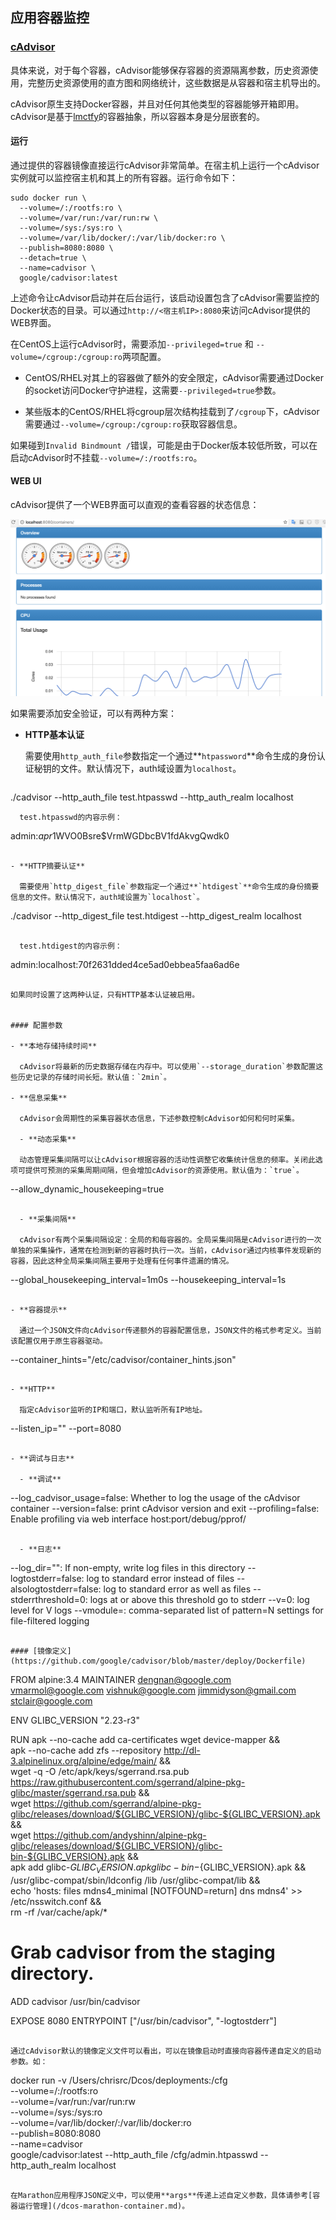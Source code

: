 ## 应用容器监控

### [cAdvisor](https://github.com/google/cadvisor)

具体来说，对于每个容器，cAdvisor能够保存容器的资源隔离参数，历史资源使用，完整历史资源使用的直方图和网络统计，这些数据是从容器和宿主机导出的。

cAdvisor原生支持Docker容器，并且对任何其他类型的容器能够开箱即用。cAdvisor是基于[lmctfy](https://github.com/google/lmctfy)的容器抽象，所以容器本身是分层嵌套的。

#### 运行

通过提供的容器镜像直接运行cAdvisor非常简单。在宿主机上运行一个cAdvisor实例就可以监控宿主机和其上的所有容器。运行命令如下：

```
sudo docker run \
  --volume=/:/rootfs:ro \
  --volume=/var/run:/var/run:rw \
  --volume=/sys:/sys:ro \
  --volume=/var/lib/docker/:/var/lib/docker:ro \
  --publish=8080:8080 \
  --detach=true \
  --name=cadvisor \
  google/cadvisor:latest
```

上述命令让cAdvisor启动并在后台运行，该启动设置包含了cAdvisor需要监控的Docker状态的目录。可以通过`http://<宿主机IP>:8080`来访问cAdvisor提供的WEB界面。

在CentOS上运行cAdvisor时，需要添加`--privileged=true` 和 `--volume=/cgroup:/cgroup:ro`两项配置。

- CentOS/RHEL对其上的容器做了额外的安全限定，cAdvisor需要通过Docker的socket访问Docker守护进程，这需要`--privileged=true`参数。

- 某些版本的CentOS/RHEL将cgroup层次结构挂载到了`/cgroup`下，cAdvisor需要通过`--volume=/cgroup:/cgroup:ro`获取容器信息。

如果碰到`Invalid Bindmount /`错误，可能是由于Docker版本较低所致，可以在启动cAdvisor时不挂载`--volume=/:/rootfs:ro`。

#### WEB UI

cAdvisor提供了一个WEB界面可以直观的查看容器的状态信息：

![](/assets/dcos-cadvisor-webui.png)

如果需要添加安全验证，可以有两种方案：

- **HTTP基本认证**

  需要使用`http_auth_file`参数指定一个通过**`htpassword`**命令生成的身份认证秘钥的文件。默认情况下，auth域设置为`localhost`。

  ```
./cadvisor --http_auth_file test.htpasswd --http_auth_realm localhost
```
  test.htpasswd的内容示例：

  ```
admin:$apr1$WVO0Bsre$VrmWGDbcBV1fdAkvgQwdk0
```

- **HTTP摘要认证**

  需要使用`http_digest_file`参数指定一个通过**`htdigest`**命令生成的身份摘要信息的文件。默认情况下，auth域设置为`localhost`。

  ```
./cadvisor --http_digest_file test.htdigest --http_digest_realm localhost
```

  test.htdigest的内容示例：

  ```
admin:localhost:70f2631dded4ce5ad0ebbea5faa6ad6e
```

如果同时设置了这两种认证，只有HTTP基本认证被启用。


#### 配置参数

- **本地存储持续时间**

  cAdvisor将最新的历史数据存储在内存中。可以使用`--storage_duration`参数配置这些历史记录的存储时间长短。默认值：`2min`。

- **信息采集**

  cAdvisor会周期性的采集容器状态信息，下述参数控制cAdvisor如何和何时采集。
  
  - **动态采集**
  
  动态管理采集间隔可以让cAdvisor根据容器的活动性调整它收集统计信息的频率。关闭此选项可提供可预测的采集周期间隔，但会增加cAdvisor的资源使用。默认值为：`true`。

  ```
--allow_dynamic_housekeeping=true
```

  - **采集间隔**

  cAdvisor有两个采集间隔设定：全局的和每容器的。全局采集间隔是cAdvisor进行的一次单独的采集操作，通常在检测到新的容器时执行一次。当前，cAdvisor通过内核事件发现新的容器，因此这种全局采集间隔主要用于处理有任何事件遗漏的情况。

  ```
--global_housekeeping_interval=1m0s
--housekeeping_interval=1s
```

- **容器提示**

  通过一个JSON文件向cAdvisor传递额外的容器配置信息，JSON文件的格式参考定义。当前该配置仅用于原生容器驱动。

  ```
--container_hints="/etc/cadvisor/container_hints.json"
```

- **HTTP**

  指定cAdvisor监听的IP和端口，默认监听所有IP地址。

  ```
--listen_ip=""
--port=8080
```

- **调试与日志**

  - **调试**

  ```
--log_cadvisor_usage=false: Whether to log the usage of the cAdvisor container
--version=false: print cAdvisor version and exit
--profiling=false: Enable profiling via web interface host:port/debug/pprof/
```

  - **日志**

  ```
--log_dir="": If non-empty, write log files in this directory
--logtostderr=false: log to standard error instead of files
--alsologtostderr=false: log to standard error as well as files
--stderrthreshold=0: logs at or above this threshold go to stderr
--v=0: log level for V logs
--vmodule=: comma-separated list of pattern=N settings for file-filtered logging
```

#### [镜像定义](https://github.com/google/cadvisor/blob/master/deploy/Dockerfile)

```
FROM alpine:3.4
MAINTAINER dengnan@google.com vmarmol@google.com vishnuk@google.com jimmidyson@gmail.com stclair@google.com

ENV GLIBC_VERSION "2.23-r3"

RUN apk --no-cache add ca-certificates wget device-mapper && \
    apk --no-cache add zfs --repository http://dl-3.alpinelinux.org/alpine/edge/main/ && \
    wget -q -O /etc/apk/keys/sgerrand.rsa.pub https://raw.githubusercontent.com/sgerrand/alpine-pkg-glibc/master/sgerrand.rsa.pub && \
    wget https://github.com/sgerrand/alpine-pkg-glibc/releases/download/${GLIBC_VERSION}/glibc-${GLIBC_VERSION}.apk && \
    wget https://github.com/andyshinn/alpine-pkg-glibc/releases/download/${GLIBC_VERSION}/glibc-bin-${GLIBC_VERSION}.apk && \
    apk add glibc-${GLIBC_VERSION}.apk glibc-bin-${GLIBC_VERSION}.apk && \
    /usr/glibc-compat/sbin/ldconfig /lib /usr/glibc-compat/lib && \
    echo 'hosts: files mdns4_minimal [NOTFOUND=return] dns mdns4' >> /etc/nsswitch.conf && \
    rm -rf /var/cache/apk/*

# Grab cadvisor from the staging directory.
ADD cadvisor /usr/bin/cadvisor

EXPOSE 8080
ENTRYPOINT ["/usr/bin/cadvisor", "-logtostderr"]
```

通过cAdvisor默认的镜像定义文件可以看出，可以在镜像启动时直接向容器传递自定义的启动参数。如：

```
docker run -v /Users/chrisrc/Dcos/deployments:/cfg \
  --volume=/:/rootfs:ro \
  --volume=/var/run:/var/run:rw \
  --volume=/sys:/sys:ro \
  --volume=/var/lib/docker/:/var/lib/docker:ro \
  --publish=8080:8080 \
  --name=cadvisor \
  google/cadvisor:latest  --http_auth_file /cfg/admin.htpasswd --http_auth_realm localhost
```

在Marathon应用程序JSON定义中，可以使用**args**传递上述自定义参数，具体请参考[容器运行管理](/dcos-marathon-container.md)。
